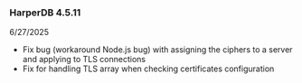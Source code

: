 ### HarperDB 4.5.11
6/27/2025

* Fix bug (workaround Node.js bug) with assigning the ciphers to a server and applying to TLS connections 
* Fix for handling TLS array when checking certificates configuration